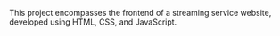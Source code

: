 This project encompasses the frontend of a streaming service website, developed using HTML, CSS, and JavaScript.
